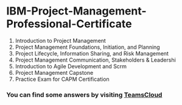 # IBM-Project-Management-Professional-Certificate

1. Introduction to Project Management
2. Project Management Foundations, Initiation, and Planning
3. Project Lifecycle, Information Sharing, and Risk Management
4. Project Management Communication, Stakeholders & Leadershi
5. Introduction to Agile Development and Scrm
6. Project Management Capstone
7. Practice Exam for CAPM Certification

### You can find some answers by visiting <a href="https://teamscloud.blogspot.com/">TeamsCloud</a>
